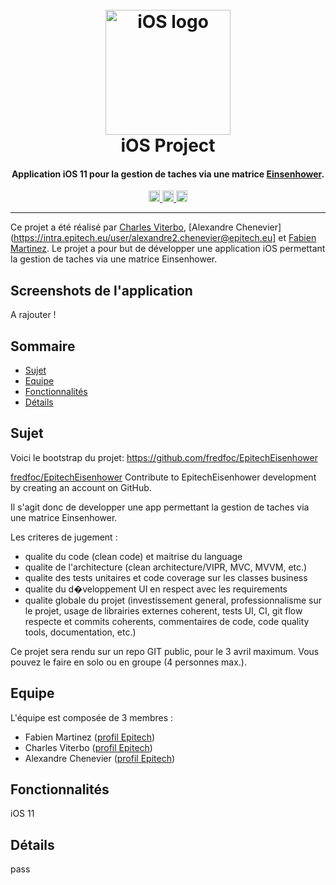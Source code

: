 <h1 align="center">
  <br>
  <a href="#"><img src="https://upload.wikimedia.org/wikipedia/commons/thumb/c/ca/IOS_logo.svg/1024px-IOS_logo.svg.png" alt="iOS logo" width="200"></a>
  <br>
  iOS Project
  <br>
</h1>

<h4 align="center">Application <strong>iOS 11</strong> pour la gestion de taches via une matrice <a href="http://www.eisenhower.me/eisenhower-matrix/">Einsenhower</a>.</h4>

<p align="center">
  <a href="https://ios-epitech.firebaseio.com/">
    <img src="https://img.shields.io/badge/backend-firebase-blue.svg" alt="Backend firebase" height="18">
  <a href="#">
    <img src="https://img.shields.io/badge/release-0.1-brightgreen.svg" alt="Release version" height="18">
  </a>
  <a href="#">
    <img src="https://img.shields.io/badge/iOS-11-ff69b4.svg" alt="iOS version 11" height="18">
  </a>
</p>

---

Ce projet a été réalisé par [Charles Viterbo](https://intra.epitech.eu/user/charles.viterbo@epitech.eu/), [Alexandre Chenevier](https://intra.epitech.eu/user/alexandre2.chenevier@epitech.eu] et [Fabien Martinez](https://intra.epitech.eu/user/fabien.martinez@epitech.eu/).
Le projet a pour but de développer une application iOS permettant la gestion de taches via une matrice Einsenhower.

## Screenshots de l'application

A rajouter !

## Sommaire

- [Sujet](#sujet)
- [Equipe](#equipe)
- [Fonctionnalités](#fonctionnalités)
- [Détails](#details)

## Sujet

Voici le bootstrap du projet: 
https://github.com/fredfoc/EpitechEisenhower

[fredfoc/EpitechEisenhower](https://github.com/fredfoc/EpitechEisenhower)
Contribute to EpitechEisenhower development by creating an account on GitHub.

Il s'agit donc de developper une app permettant la gestion de taches via une matrice Einsenhower.

Les criteres de jugement :

- qualite du code (clean code) et maitrise du language 
- qualite de l'architecture (clean architecture/VIPR, MVC, MVVM, etc.) 
- qualite des tests unitaires et code coverage sur les classes business 
- qualite du d�veloppement UI en respect avec les requirements 
- qualite globale du projet (investissement general, professionnalisme sur le projet, usage de librairies externes coherent, tests UI, CI, git flow respecte et commits coherents, commentaires de code, code quality tools, documentation, etc.) 

Ce projet sera rendu sur un repo GIT public, pour le 3 avril maximum. 
Vous pouvez le faire en solo ou en groupe (4 personnes max.).

## Equipe

L'équipe est composée de 3 membres :

- Fabien Martinez ([profil Epitech](https://intra.epitech.eu/user/fabien.martinez@epitech.eu/))
- Charles Viterbo ([profil Epitech](https://intra.epitech.eu/user/charles.viterbo@epitech.eu/))
- Alexandre Chenevier ([profil Epitech](https://intra.epitech.eu/user/alexandre2.chenevier@epitech.eu/))

## Fonctionnalités

iOS 11

## Détails

pass